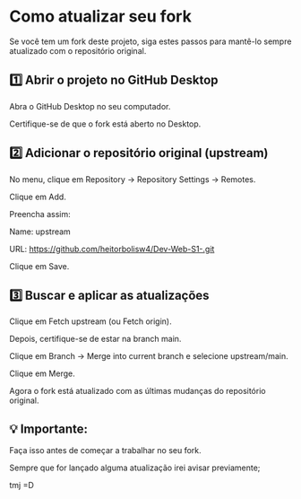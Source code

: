 # Como atualizar seu fork

Se você tem um fork deste projeto, siga estes passos para mantê-lo sempre atualizado com o repositório original.

## 1️⃣ Abrir o projeto no GitHub Desktop

Abra o GitHub Desktop no seu computador.

Certifique-se de que o fork está aberto no Desktop.

## 2️⃣ Adicionar o repositório original (upstream)

No menu, clique em Repository → Repository Settings → Remotes.

Clique em Add.

Preencha assim:

Name: upstream

URL: https://github.com/heitorbolisw4/Dev-Web-S1-.git

Clique em Save.

## 3️⃣ Buscar e aplicar as atualizações

Clique em Fetch upstream (ou Fetch origin).

Depois, certifique-se de estar na branch main.

Clique em Branch → Merge into current branch e selecione upstream/main.

Clique em Merge.

Agora o fork está atualizado com as últimas mudanças do repositório original.

## 💡 Importante:

Faça isso antes de começar a trabalhar no seu fork.

Sempre que for lançado alguma atualização irei avisar previamente;

tmj =D
